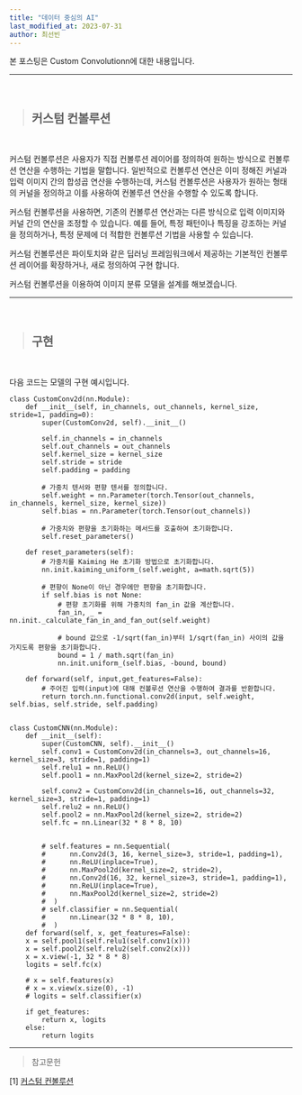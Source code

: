 ```yaml
---
title: "데이터 중심의 AI"
last_modified_at: 2023-07-31
author: 최선빈
---
```


본 포스팅은 Custom Convolutionn에 대한 내용입니다.

---
&nbsp;

> ## 커스텀 컨볼루션

&nbsp;

커스텀 컨볼루션은 사용자가 직접 컨볼루션 레이어를 정의하여 원하는 방식으로 컨볼루션 연산을 수행하는 기법을 말합니다. 일반적으로 컨볼루션 연산은 이미 정해진 커널과 입력 이미지 간의 합성곱 연산을 수행하는데, 커스텀 컨볼루션은 사용자가 원하는 형태의 커널을 정의하고 이를 사용하여 컨볼루션 연산을 수행할 수 있도록 합니다.

커스텀 컨볼루션을 사용하면, 기존의 컨볼루션 연산과는 다른 방식으로 입력 이미지와 커널 간의 연산을 조정할 수 있습니다. 예를 들어, 특정 패턴이나 특징을 강조하는 커널을 정의하거나, 특정 문제에 더 적합한 컨볼루션 기법을 사용할 수 있습니다.

커스텀 컨볼루션은 파이토치와 같은 딥러닝 프레임워크에서 제공하는 기본적인 컨볼루션 레이어를 확장하거나, 새로 정의하여 구현 합니다.

커스텀 컨볼루션을 이용하여 이미지 분류 모델을 설계를 해보겠습니다.

---
&nbsp;

> ## 구현

&nbsp;

다음 코드는 모델의 구현 예시입니다.

    class CustomConv2d(nn.Module):
        def __init__(self, in_channels, out_channels, kernel_size, stride=1, padding=0):
            super(CustomConv2d, self).__init__()

            self.in_channels = in_channels
            self.out_channels = out_channels
            self.kernel_size = kernel_size
            self.stride = stride
            self.padding = padding

            # 가중치 텐서와 편향 텐서를 정의합니다.
            self.weight = nn.Parameter(torch.Tensor(out_channels, in_channels, kernel_size, kernel_size))
            self.bias = nn.Parameter(torch.Tensor(out_channels))

            # 가중치와 편향을 초기화하는 메서드를 호출하여 초기화합니다.
            self.reset_parameters()

        def reset_parameters(self):
            # 가중치를 Kaiming He 초기화 방법으로 초기화합니다.
            nn.init.kaiming_uniform_(self.weight, a=math.sqrt(5))

            # 편향이 None이 아닌 경우에만 편향을 초기화합니다.
            if self.bias is not None:
                # 편향 초기화를 위해 가중치의 fan_in 값을 계산합니다.
                fan_in, _ = nn.init._calculate_fan_in_and_fan_out(self.weight)

                # bound 값으로 -1/sqrt(fan_in)부터 1/sqrt(fan_in) 사이의 값을 가지도록 편향을 초기화합니다.
                bound = 1 / math.sqrt(fan_in)
                nn.init.uniform_(self.bias, -bound, bound)

        def forward(self, input,get_features=False):
            # 주어진 입력(input)에 대해 컨볼루션 연산을 수행하여 결과를 반환합니다.
            return torch.nn.functional.conv2d(input, self.weight, self.bias, self.stride, self.padding)
            

    class CustomCNN(nn.Module):
        def __init__(self):
            super(CustomCNN, self).__init__()
            self.conv1 = CustomConv2d(in_channels=3, out_channels=16, kernel_size=3, stride=1, padding=1)
            self.relu1 = nn.ReLU()
            self.pool1 = nn.MaxPool2d(kernel_size=2, stride=2)

            self.conv2 = CustomConv2d(in_channels=16, out_channels=32, kernel_size=3, stride=1, padding=1)
            self.relu2 = nn.ReLU()
            self.pool2 = nn.MaxPool2d(kernel_size=2, stride=2)
            self.fc = nn.Linear(32 * 8 * 8, 10)


            # self.features = nn.Sequential(
            #      nn.Conv2d(3, 16, kernel_size=3, stride=1, padding=1),
            #      nn.ReLU(inplace=True),
            #      nn.MaxPool2d(kernel_size=2, stride=2),
            #      nn.Conv2d(16, 32, kernel_size=3, stride=1, padding=1),
            #      nn.ReLU(inplace=True),
            #      nn.MaxPool2d(kernel_size=2, stride=2)
            #  )
            # self.classifier = nn.Sequential(
            #      nn.Linear(32 * 8 * 8, 10),
            #  )
        def forward(self, x, get_features=False):
        x = self.pool1(self.relu1(self.conv1(x)))
        x = self.pool2(self.relu2(self.conv2(x)))
        x = x.view(-1, 32 * 8 * 8)
        logits = self.fc(x)

        # x = self.features(x)
        # x = x.view(x.size(0), -1)
        # logits = self.classifier(x)

        if get_features:
            return x, logits
        else:
            return logits


------
> 참고문헌

[1] [커스텀 컨볼루션](http://discuss.pytorch.org/t/custom-convolution-layer/45979)

